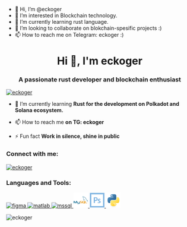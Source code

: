 - 👋 Hi, I’m @eckoger
- 👀 I’m interested in Blockchain technology.
- 🌱 I’m currently learning rust language.
- 💞️ I’m looking to collaborate on blokchain-spesific projects :)
- 📫 How to reach me on Telegram: eckoger :)

<h1 align="center">Hi 👋, I'm eckoger</h1>
<h3 align="center">A passionate rust developer and blockchain enthusiast</h3>

<p align="left"> <a href="https://twitter.com/eckoger" target="blank"><img src="https://img.shields.io/twitter/follow/eckoger?logo=twitter&style=for-the-badge" alt="eckoger" /></a> </p>

- 🌱 I’m currently learning **Rust for the development on Polkadot and Solana ecosystem.**

- 📫 How to reach me **on TG: eckoger**

- ⚡ Fun fact **Work in silence, shine in public**

<h3 align="left">Connect with me:</h3>
<p align="left">
<a href="https://twitter.com/eckoger" target="blank"><img align="center" src="https://raw.githubusercontent.com/rahuldkjain/github-profile-readme-generator/master/src/images/icons/Social/twitter.svg" alt="eckoger" height="30" width="40" /></a>
</p>

<h3 align="left">Languages and Tools:</h3>
<p align="left"> <a href="https://www.figma.com/" target="_blank" rel="noreferrer"> <img src="https://www.vectorlogo.zone/logos/figma/figma-icon.svg" alt="figma" width="40" height="40"/> </a> <a href="https://www.mathworks.com/" target="_blank" rel="noreferrer"> <img src="https://upload.wikimedia.org/wikipedia/commons/2/21/Matlab_Logo.png" alt="matlab" width="40" height="40"/> </a> <a href="https://www.microsoft.com/en-us/sql-server" target="_blank" rel="noreferrer"> <img src="https://www.svgrepo.com/show/303229/microsoft-sql-server-logo.svg" alt="mssql" width="40" height="40"/> </a> <a href="https://www.mysql.com/" target="_blank" rel="noreferrer"> <img src="https://raw.githubusercontent.com/devicons/devicon/master/icons/mysql/mysql-original-wordmark.svg" alt="mysql" width="40" height="40"/> </a> <a href="https://www.photoshop.com/en" target="_blank" rel="noreferrer"> <img src="https://raw.githubusercontent.com/devicons/devicon/master/icons/photoshop/photoshop-line.svg" alt="photoshop" width="40" height="40"/> </a> <a href="https://www.python.org" target="_blank" rel="noreferrer"> <img src="https://raw.githubusercontent.com/devicons/devicon/master/icons/python/python-original.svg" alt="python" width="40" height="40"/> </a> </p>

<p><img align="center" src="https://github-readme-stats.vercel.app/api/top-langs?username=eckoger&show_icons=true&locale=en&layout=compact" alt="eckoger" /></p>

